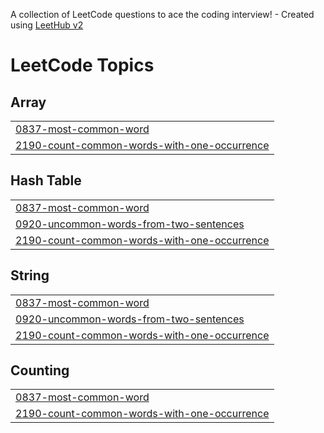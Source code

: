 A collection of LeetCode questions to ace the coding interview! - Created using [LeetHub v2](https://github.com/arunbhardwaj/LeetHub-2.0)
<!---LeetCode Topics Start-->
# LeetCode Topics
## Array
|  |
| ------- |
| [0837-most-common-word](https://github.com/tmakude/LeetCode/tree/master/0837-most-common-word) |
| [2190-count-common-words-with-one-occurrence](https://github.com/tmakude/LeetCode/tree/master/2190-count-common-words-with-one-occurrence) |
## Hash Table
|  |
| ------- |
| [0837-most-common-word](https://github.com/tmakude/LeetCode/tree/master/0837-most-common-word) |
| [0920-uncommon-words-from-two-sentences](https://github.com/tmakude/LeetCode/tree/master/0920-uncommon-words-from-two-sentences) |
| [2190-count-common-words-with-one-occurrence](https://github.com/tmakude/LeetCode/tree/master/2190-count-common-words-with-one-occurrence) |
## String
|  |
| ------- |
| [0837-most-common-word](https://github.com/tmakude/LeetCode/tree/master/0837-most-common-word) |
| [0920-uncommon-words-from-two-sentences](https://github.com/tmakude/LeetCode/tree/master/0920-uncommon-words-from-two-sentences) |
| [2190-count-common-words-with-one-occurrence](https://github.com/tmakude/LeetCode/tree/master/2190-count-common-words-with-one-occurrence) |
## Counting
|  |
| ------- |
| [0837-most-common-word](https://github.com/tmakude/LeetCode/tree/master/0837-most-common-word) |
| [2190-count-common-words-with-one-occurrence](https://github.com/tmakude/LeetCode/tree/master/2190-count-common-words-with-one-occurrence) |
<!---LeetCode Topics End-->